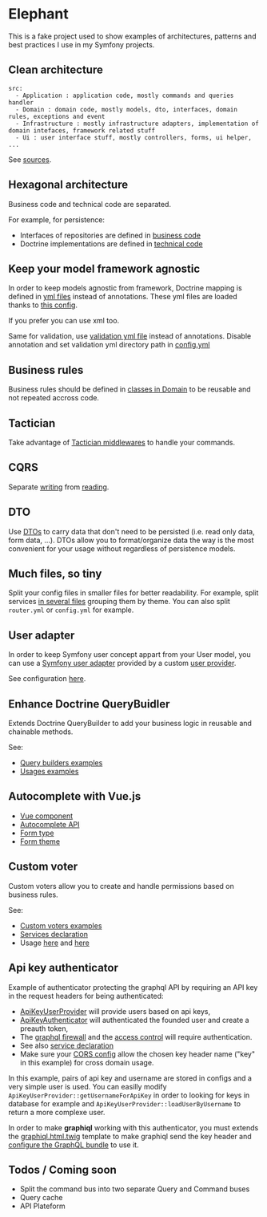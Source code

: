 # Elephant

This is a fake project used to show examples of architectures, patterns and best practices I use in my Symfony projects. 

## Clean architecture

```
src:
  - Application : application code, mostly commands and queries handler
  - Domain : domain code, mostly models, dto, interfaces, domain rules, exceptions and event
  - Infrastructure : mostly infrastructure adapters, implementation of domain intefaces, framework related stuff
  - Ui : user interface stuff, mostly controllers, forms, ui helper, ...
```

See [sources](/server/src).

## Hexagonal architecture

Business code and technical code are separated.

For example, for persistence:

* Interfaces of repositories are defined in [business code](/server/src/Infrastructure/Repository)
* Doctrine implementations are defined in [technical code](/server/src/Domain/Repository)

## Keep your model framework agnostic

In order to keep models agnostic from framework, Doctrine mapping is defined in [yml files](/server/app/config/doctrine/entity) instead of annotations. These yml files are loaded thanks to [this config](/server/app/config/doctrine.yml#L18).

If you prefer you can use xml too.

Same for validation, use [validation yml file](/server/app/config/validation) instead of annotations. Disable annotation and set validation yml directory path in [config.yml](/server/app/config/config.yml#L23)

## Business rules

Business rules should be defined in [classes in Domain](/server/src/Domain/Rules) to be reusable and not repeated accross code.

## Tactician

Take advantage of [Tactician middlewares](/server/app/config/tactician.yml) to handle your commands.

## CQRS

Separate [writing](/server/src/Application/Command) from [reading](/server/src/Application/Query).

## DTO

Use [DTOs](/server/src/Domain/Dto) to carry data that don't need to be persisted (i.e. read only data, form data, ...). DTOs allow you to format/organize data the way is the most convenient for your usage without regardless of persistence models.

## Much files, so tiny

Split your config files in smaller files for better readability. For example, split services [in several files](/server/app/config/services) grouping them by theme. You can also split `router.yml` or `config.yml` for example.

## User adapter

In order to keep Symfony user concept appart from your User model, you can use a [Symfony user adapter](/server/src/Infrastructure/Security/User/SymfonyUser.php) provided by a custom [user provider](/server/src/Infrastructure/Security/User/SymfonyUserProvider.php).

See configuration [here](/server/app/config/security.yml#L12).

## Enhance Doctrine QueryBuidler

Extends Doctrine QueryBuilder to add your business logic in reusable and chainable methods.
 
See:
* [Query builders examples](/server/src/Infrastructure/QueryBuilder)
* [Usages examples](/server/src/Infrastructure/Repository)

## Autocomplete with Vue.js

* [Vue component](/server/assets/js/vue/UserAutocomplete.vue)
* [Autocomplete API](/server/src/Ui/Api/UserAutocompleteAction.php)
* [Form type](/server/src/Ui/Form/Type/UserAutocompleteType.php)
* [Form theme](/server/app/Resources/views/forms.html.twig)

## Custom voter

Custom voters allow you to create and handle permissions based on business rules.

See:
* [Custom voters examples](/server/src/Infrastructure/Security/Voter)
* [Services declaration](/server/app/config/services/security.yml)
* Usage [here](/server/src/Ui/Action/Board/Settings/OptionsAction.php#L91) and [here](/server/app/Resources/views/home.html.twig#L17)

## Api key authenticator

Example of authenticator protecting the graphql API by requiring an API key in the request headers for being authenticated:

* [ApiKeyUserProvider](/server/src/Infrastructure/Security/Api/ApiKeyUserProvider.php) will provide users based on api keys,
* [ApiKeyAuthenticator](/server/src/Infrastructure/Security/Api/ApiKeyAuthenticator.php) will authenticated the founded user and create a preauth token,
* The [graphql firewall](/server/app/config/security.yml#L24) and the [access control](/server/app/config/security.yml#L42) will require authentication.
* See also [service declaration](/server/app/config/services/security.yml#L34)
* Make sure your [CORS config](/server/ansible/group_vars/app.yml#L110) allow the chosen key header name ("key" in this example) for cross domain usage. 

In this example, pairs of api key and username are stored in configs and a very simple user is used. You can easilly modify `ApiKeyUserProvider::getUsernameForApiKey` in order to looking for keys in database for example and `ApiKeyUserProvider::loadUserByUsername` to return a more complexe user.

In order to make **graphiql** working with this authenticator, you must extends the [graphiql.html.twig](/server/app/Resources/views/graphiql.html.twig) template to make graphiql send the key header and [configure the GraphQL bundle](/server/app/config/graphql.yml#L13) to use it. 

## Todos / Coming soon

* Split the command bus into two separate Query and Command buses
* Query cache
* API Plateform
